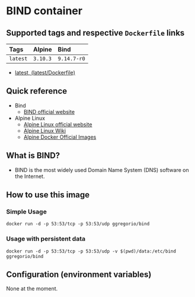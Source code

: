 # BIND container

## Supported tags and respective `Dockerfile` links

| Tags         | Alpine   | Bind        |
|:-------------|:---------|:------------|
| `latest`     | `3.10.3` | `9.14.7-r0` |

* [latest, (latest/Dockerfile)](https://github.com/GeorgioLPB/docker-bind/blob/master/Dockerfile)

## Quick reference

* Bind
  * [BIND official website](https://www.isc.org/bind)
* Alpine Linux
  * [Alpine Linux official website](https://www.alpinelinux.org/)
  * [Alpine Linux Wiki](https://wiki.alpinelinux.org/wiki/Main_Page)
  * [Alpine Docker Official Images](https://hub.docker.com/_/alpine)

## What is BIND?

* BIND is the most widely used Domain Name System (DNS) software on the Internet.

## How to use this image

### Simple Usage

	docker run -d -p 53:53/tcp -p 53:53/udp ggregorio/bind

### Usage with persistent data

	docker run -d -p 53:53/tcp -p 53:53/udp -v $(pwd)/data:/etc/bind ggregorio/bind

## Configuration (environment variables)

None at the moment.
